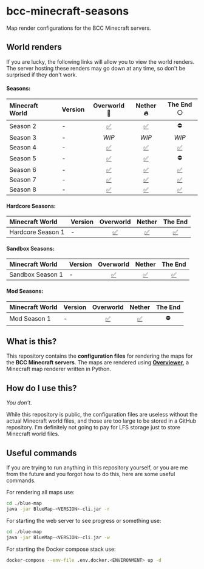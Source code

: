 # bcc-minecraft-seasons
Map render configurations for the BCC Minecraft servers.

## World renders
If you are lucky, the following links will allow you to view the world renders. The server hosting these renders may go down at any time, so don't be surprised if they don't work.

#### Seasons:
| Minecraft World | Version | Overworld :deciduous_tree: | Nether :fire: | The End :full_moon: |
| :--- | :--- | :---: | :---: | :---: |
| Season 2 | - | [:white_check_mark:](http://CHANGEME:8888/#season_2_overworld:0:0:0:1500:0:0:0:0:perspective) | [:white_check_mark:](http://CHANGEME:8888/#season_2_nether:0:0:0:1500:0:0:0:0:perspective) | :no_entry: |
| Season 3 | - | _WIP_ | _WIP_ | _WIP_ |
| Season 4 | - | [:white_check_mark:](http://CHANGEME:8888/#season_4_overworld:0:0:0:1500:0:0:0:0:perspective) | [:white_check_mark:](http://CHANGEME:8888/#season_4_nether:0:0:0:1500:0:0:0:0:perspective) | [:white_check_mark:](http://CHANGEME:8888/#season_4_end:0:0:0:1500:0:0:0:0:perspective) |
| Season 5 | - | [:white_check_mark:](http://CHANGEME:8888/#season_5_overworld:0:0:0:1500:0:0:0:0:perspective) | [:white_check_mark:](http://CHANGEME:8888/#season_5_nether:0:0:0:1500:0:0:0:0:perspective) | :no_entry: |
| Season 6 | - | [:white_check_mark:](http://CHANGEME:8888/#season_6_overworld:0:0:0:1500:0:0:0:0:perspective) | [:white_check_mark:](http://CHANGEME:8888/#season_6_nether:0:0:0:1500:0:0:0:0:perspective) | [:white_check_mark:](http://CHANGEME:8888/#season_6_end:0:0:0:1500:0:0:0:0:perspective) |
| Season 7 | - | [:white_check_mark:](http://CHANGEME:8888/#season_7_overworld:0:0:0:1500:0:0:0:0:perspective) | [:white_check_mark:](http://CHANGEME:8888/#season_7_nether:0:0:0:1500:0:0:0:0:perspective) | [:white_check_mark:](http://CHANGEME:8888/#season_7_end:0:0:0:1500:0:0:0:0:perspective) |
| Season 8 | - | [:white_check_mark:](http://CHANGEME:8888/#season_8_overworld:0:0:0:1500:0:0:0:0:perspective) | [:white_check_mark:](http://CHANGEME:8888/#season_8_nether:0:0:0:1500:0:0:0:0:perspective) | [:white_check_mark:](http://CHANGEME:8888/#season_8_end:0:0:0:1500:0:0:0:0:perspective) |

#### Hardcore Seasons:
| Minecraft World | Version | Overworld | Nether | The End |
| :--- | :--- | :---: | :---: | :---: |
| Hardcore Season 1 | - | [:white_check_mark:](http://CHANGEME:8888/#hardcore_season_1_overworld:0:0:0:1500:0:0:0:0:perspective) | [:white_check_mark:](http://CHANGEME:8888/#hardcore_season_1_nether:0:0:0:1500:0:0:0:0:perspective) | [:white_check_mark:](http://CHANGEME:8888/#hardcore_season_1_end:0:0:0:1500:0:0:0:0:perspective) |

#### Sandbox Seasons:
| Minecraft World | Version | Overworld | Nether | The End |
| :--- | :--- | :---: | :---: | :---: |
| Sandbox Season 1 | - | [:white_check_mark:](http://CHANGEME:8888/#sandbox_season_1_overworld:0:0:0:1500:0:0:0:0:perspective) | [:white_check_mark:](http://CHANGEME:8888/#sandbox_season_1_nether:0:0:0:1500:0:0:0:0:perspective) | [:white_check_mark:](http://CHANGEME:8888/#sandbox_season_1_end:0:0:0:1500:0:0:0:0:perspective) |

#### Mod Seasons:
| Minecraft World | Version | Overworld | Nether | The End |
| :--- | :--- | :---: | :---: | :---: |
| Mod Season 1 | - | [:white_check_mark:](http://CHANGEME:8888/#mod_season_1_overworld:0:0:0:1500:0:0:0:0:perspective) | [:white_check_mark:](http://CHANGEME:8888/#mod_season_1_nether:0:0:0:1500:0:0:0:0:perspective) | :no_entry: |

## What is this?
This repository contains the **configuration files** for rendering the maps for the **BCC Minecraft servers**. The maps are rendered using **[Overviewer](https://overviewer.org/)**, a Minecraft map renderer written in Python.

## How do I use this?
_You don't_.

While this repository is public, the configuration files are useless without the actual Minecraft world files, and those are too large to be stored in a GitHub repository. I'm definitely not going to pay for LFS storage just to store Minecraft world files.

## Useful commands
If you are trying to run anything in this repository yourself, or you are me from the future and you forgot how to do this, here are some useful commands.

For rendering all maps use:
```sh
cd ./blue-map
java -jar BlueMap-<VERSION>-cli.jar -r
```

For starting the web server to see progress or something use:
```sh
cd ./blue-map
java -jar BlueMap-<VERSION>-cli.jar -w
```

For starting the Docker compose stack use:
```sh
docker-compose --env-file .env.docker.<ENVIRONMENT> up -d
```
